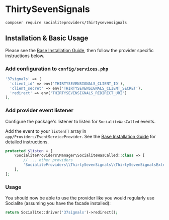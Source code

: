 # ThirtySevenSignals

```bash
composer require socialiteproviders/thirtysevensignals
```

## Installation & Basic Usage

Please see the [Base Installation Guide](https://socialiteproviders.com/usage/), then follow the provider specific instructions below.

### Add configuration to `config/services.php`

```php
'37signals' => [    
  'client_id' => env('THIRTYSEVENSIGNALS_CLIENT_ID'),  
  'client_secret' => env('THIRTYSEVENSIGNALS_CLIENT_SECRET'),  
  'redirect' => env('THIRTYSEVENSIGNALS_REDIRECT_URI') 
],
```

### Add provider event listener

Configure the package's listener to listen for `SocialiteWasCalled` events.

Add the event to your `listen[]` array in `app/Providers/EventServiceProvider`. See the [Base Installation Guide](https://socialiteproviders.com/usage/) for detailed instructions.

```php
protected $listen = [
    \SocialiteProviders\Manager\SocialiteWasCalled::class => [
        // ... other providers
        'SocialiteProviders\\ThirtySevenSignals\\ThirtySevenSignalsExtendSocialite@handle',
    ],
];
```

### Usage

You should now be able to use the provider like you would regularly use Socialite (assuming you have the facade installed):

```php
return Socialite::driver('37signals')->redirect();
```
